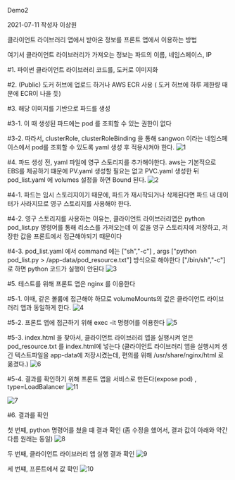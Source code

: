 Demo2 

2021-07-11 작성자 이상원 

클라이언트 라이브러리 앱에서 받아온 정보를 프론트 앱에서 이용하는 방법

여기서 클라이언트 라이브러리가 가져오는 정보는 파드의 이름, 네임스페이스, IP

#1. 파이썬 클라이언트 라이브러리 코드를, 도커로 이미지화

#2. (Public) 도커 허브에 업로드 하거나 AWS ECR 사용 ( 도커 허브에 하루 제한량 때문에 ECR이 나을 듯)

#3. 해당 이미지를 기반으로 파드를 생성

#3-1. 이 때 생성된 파드에는 pod 를 조회할 수 있는 권한이 없다

#3-2. 따라서, clusterRole, clusterRoleBinding 을 통해 sangwon 이라는 네임스페이스에서
pod를 조회할 수 있도록 yaml 생성 후 적용시켜야 한다.
![1](https://user-images.githubusercontent.com/50174803/125182255-6e899d80-e247-11eb-9d1d-35aac9aad626.PNG)

#4. 파드 생성 전, yaml 파일에 영구 스토리지를 추가해야한다.
aws는 기본적으로 EBS를 제공하기 떄문에 PV.yaml 생성할 필요는 없고 PVC.yaml 생성한 뒤
pod_list.yaml 에 volumes 설정을 하면 Bound 된다.
![2](https://user-images.githubusercontent.com/50174803/125182267-9547d400-e247-11eb-8ee3-93e5ca8320c7.PNG)

#4-1. 파드는 임시 스토리지이기 때문에, 파드가 재시작되거나 삭제된다면 파드 내 데이터가 사라지므로
영구 스토리지를 사용해야 한다. 

#4-2. 영구 스토리지를 사용하는 이유는, 클라이언트 라이브러리앱은 python pod_list.py 명령어를 통해
리소스를 가져오는데 이 값을 영구 스토리지에 저장하고, 저장한 값을 프론트에서 접근해야되기 때문이다

#4-3. pod_list.yaml 에서 command 에는 ["sh","-c"] , args ["python pod_list.py > /app-data/pod_resource.txt"] 방식으로 해야한다
["/bin/sh","-c"] 로 하면 python 코드가 실행이 안된다
![3](https://user-images.githubusercontent.com/50174803/125182282-b6a8c000-e247-11eb-9d3f-66a9bca83737.PNG)

#5. 테스트를 위해 프론트 앱은 nginx 를 이용한다

#5-1. 이때, 같은 볼륨에 접근해야 하므로 volumeMounts의 값은 클라이언트 라이브러리 앱과 동일하게 한다.
![4](https://user-images.githubusercontent.com/50174803/125182302-e48e0480-e247-11eb-98d7-27639c06f284.png)

#5-2. 프론트 앱에 접근하기 위해 exec -it 명령어를 이용한다
![5](https://user-images.githubusercontent.com/50174803/125182351-523a3080-e248-11eb-990a-56b161613bcd.PNG)

#5-3. index.html 을 찾아서, 클라이언트 라이브러리 앱을 실행시켜 얻은 pod_resource.txt 를
index.html에 넣는다 
(클라이언트 라이브러리 앱을 실행시켜 생긴 텍스트파일을 app-data에 저장시켰는데,
편의를 위해 /usr/share/nginx/html 로 옮겼다.)
![6](https://user-images.githubusercontent.com/50174803/125182396-ac3af600-e248-11eb-8b79-fd48b29151b5.PNG)

#5-4. 결과를 확인하기 위해 프론트 앱을 서비스로 만든다(expose pod) , type=LoadBalancer
![11](https://user-images.githubusercontent.com/50174803/125182758-b3173800-e24b-11eb-99c8-acae576d64d4.PNG)

![7](https://user-images.githubusercontent.com/50174803/125182426-eefcce00-e248-11eb-8ed3-75087b7bef03.PNG)

#6. 결과를 확인

첫 번쨰, python 명령어를 쳤을 떄 결과 확인 (좀 수정을 했어서, 결과 값이 아래와 약간다름 원래는 동일) 
![8](https://user-images.githubusercontent.com/50174803/125182461-210e3000-e249-11eb-9254-ea6014c41ab3.png)

두 번째, 클라이언트 라이브러리 앱 실행 결과 확인
![9](https://user-images.githubusercontent.com/50174803/125182489-5450bf00-e249-11eb-8127-74f0d2ddbb62.PNG)

세 번쨰, 프론트에서 값 확인
![10](https://user-images.githubusercontent.com/50174803/125182509-8104d680-e249-11eb-94bd-12f31b810424.PNG)

